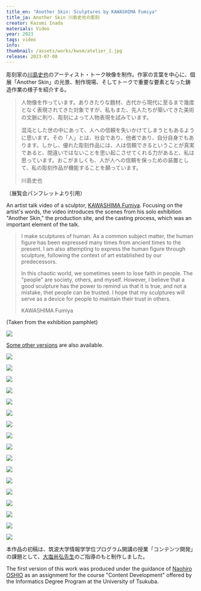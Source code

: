 ```yaml
---
title_en: "Another Skin: Sculptures by KAWASHIMA Fumiya"
title_ja: Another Skin 川島史也の彫刻
creator: Kazumi Inada
materials: Video
year: 2023
tags: video
info:
thumbnail: /assets/works/kwsm/atelier_1.jpg
release: 2023-07-08
---
```


彫刻家の[川島史也](https://kawafumi89.wixsite.com/fumiya-kawashima)のアーティスト・トーク映像を制作。作家の言葉を中心に、個展「Another Skin」の光景、制作現場、そしてトークで重要な要素となった鋳造作業の様子を紹介する。

> 人物像を作っています。ありきたりな題材、古代から現代に至るまで幾度となく表現されてきた対象ですが、私もまた、先人たちが築いてきた美術の文脈に則り、彫刻によって人物表現を試みています。
>
> 混沌とした世の中にあって、人への信頼を失いかけてしまうともあるように思います。その「人」とは、社会であり、他者であり、自分自身でもあります。しかし、優れた彫刻作品には、人は信頼できるということが真実であると、間違いではないことを思い起こさせてくれる力があると、私は思っています。おこがましくも、人が人への信頼を保っための装置として、私の彫刻作品が機能することを願っています。
>
> 川島史也

（展覧会パンフレットより引用）

An artist talk video of a sculptor, [KAWASHIMA Fumiya](https://kawafumi89.wixsite.com/fumiya-kawashima). Focusing on the artist's words, the video introduces the scenes from his solo exhibition "Another Skin," the production site, and the casting process, which was an important element of the talk.

> I make sculptures of human. As a common subject matter, the human figure has been expressed many times from ancient times to the present. I am also attempting to express the human figure through sculpture, following the context of art established by our predecessors.
>
> In this chaotic world, we sometimes seem to lose faith in people. The "people" are society, others, and myself. However, I believe that a good sculpture has the power to remind us that it is true, and not a mistake, thet people can be trusted. I hope that my sculptures will serve as a device for people to maintain their trust in others.
>
> KAWASHIMA Fumiya

(Taken from the exhibition pamphlet)

[![](/assets/works/kwsm/atelier_1.jpg)](https://www.youtube.com/watch?v=ZK9M0POHO8E)

[Some other versions](https://www.youtube.com/playlist?list=PLfjS-OvwwN07WEbhpPSr2mHeUB8Zvz6Mx) are also available.

![](/assets/works/kwsm/interview_0.jpg)

![](/assets/works/kwsm/gallery_1.jpg)

![](/assets/works/kwsm/gallery_6.jpg)

![](/assets/works/kwsm/gallery_2.jpg)

![](/assets/works/kwsm/atelier_0.jpg)

![](/assets/works/kwsm/atelier_1.jpg)

![](/assets/works/kwsm/atelier_2.jpg)

![](/assets/works/kwsm/atelier_3.jpg)

![](/assets/works/kwsm/factory_0.jpg)

![](/assets/works/kwsm/factory_1.jpg)

![](/assets/works/kwsm/factory_2.jpg)

![](/assets/works/kwsm/factory_3.jpg)

![](/assets/works/kwsm/gallery_0.jpg)

![](/assets/works/kwsm/gallery_3.jpg)

![](/assets/works/kwsm/gallery_4.jpg)

![](/assets/works/kwsm/gallery_5.jpg)

![](/assets/works/kwsm/interview_1.jpg)

本作品の初稿は、筑波大学情報学学位プログラム開講の授業「コンテンツ開発」の課題として、[大塩尚弘先生](https://tpsfilms.myportfolio.com/2023-1)のご指導のもと制作しました。

The first version of this work was produced under the guidance of [Naohiro OSHIO](https://tpsfilms.myportfolio.com/2023-1) as an assignment for the course "Content Development" offered by the Informatics Degree Program at the University of Tsukuba.
